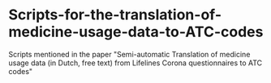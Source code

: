 # Scripts-for-the-translation-of-medicine-usage-data-to-ATC-codes
Scripts mentioned in the paper "Semi-automatic Translation of medicine usage data (in Dutch, free text) from Lifelines Corona questionnaires to ATC codes"
